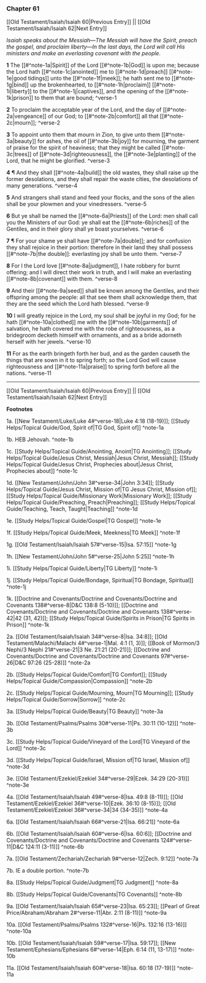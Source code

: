 ### Chapter 61

[[Old Testament/Isaiah/Isaiah 60|Previous Entry]]  ||  [[Old Testament/Isaiah/Isaiah 62|Next Entry]]

*Isaiah speaks about the Messiah—The Messiah will have the Spirit, preach the gospel, and proclaim liberty—In the last days, the Lord will call His ministers and make an everlasting covenant with the people.*

**1**  The [[#^note-1a|Spirit]] of the Lord [[#^note-1b|God]] is upon me; because the Lord hath [[#^note-1c|anointed]] me to [[#^note-1d|preach]] [[#^note-1e|good tidings]] unto the [[#^note-1f|meek]]; he hath sent me to [[#^note-1g|bind]] up the brokenhearted, to [[#^note-1h|proclaim]] [[#^note-1i|liberty]] to the [[#^note-1j|captives]], and the opening of the [[#^note-1k|prison]] to them that are bound; ^verse-1

**2**  To proclaim the acceptable year of the Lord, and the day of [[#^note-2a|vengeance]] of our God; to [[#^note-2b|comfort]] all that [[#^note-2c|mourn]]; ^verse-2

**3**  To appoint unto them that mourn in Zion, to give unto them [[#^note-3a|beauty]] for ashes, the oil of [[#^note-3b|joy]] for mourning, the garment of praise for the spirit of heaviness; that they might be called [[#^note-3c|trees]] of [[#^note-3d|righteousness]], the [[#^note-3e|planting]] of the Lord, that he might be glorified. ^verse-3

**4**  ¶ And they shall [[#^note-4a|build]] the old wastes, they shall raise up the former desolations, and they shall repair the waste cities, the desolations of many generations. ^verse-4

**5**  And strangers shall stand and feed your flocks, and the sons of the alien shall be your plowmen and your vinedressers. ^verse-5

**6**  But ye shall be named the [[#^note-6a|Priests]] of the Lord: men shall call you the Ministers of our God: ye shall eat the [[#^note-6b|riches]] of the Gentiles, and in their glory shall ye boast yourselves. ^verse-6

**7**  ¶ For your shame ye shall have [[#^note-7a|double]]; and for confusion they shall rejoice in their portion: therefore in their land they shall possess [[#^note-7b|the double]]: everlasting joy shall be unto them. ^verse-7

**8**  For I the Lord love [[#^note-8a|judgment]], I hate robbery for burnt offering; and I will direct their work in truth, and I will make an everlasting [[#^note-8b|covenant]] with them. ^verse-8

**9**  And their [[#^note-9a|seed]] shall be known among the Gentiles, and their offspring among the people: all that see them shall acknowledge them, that they are the seed which the Lord hath blessed. ^verse-9

**10**  I will greatly rejoice in the Lord, my soul shall be joyful in my God; for he hath [[#^note-10a|clothed]] me with the [[#^note-10b|garments]] of salvation, he hath covered me with the robe of righteousness, as a bridegroom decketh himself with ornaments, and as a bride adorneth herself with her jewels. ^verse-10

**11**  For as the earth bringeth forth her bud, and as the garden causeth the things that are sown in it to spring forth; so the Lord God will cause righteousness and [[#^note-11a|praise]] to spring forth before all the nations. ^verse-11


---
[[Old Testament/Isaiah/Isaiah 60|Previous Entry]]  ||  [[Old Testament/Isaiah/Isaiah 62|Next Entry]]


**Footnotes**


1a. [[New Testament/Luke/Luke 4#^verse-18|Luke 4:18 (18-19)]]; [[Study Helps/Topical Guide/God, Spirit of|TG God, Spirit of]] ^note-1a

1b. HEB Jehovah. ^note-1b

1c. [[Study Helps/Topical Guide/Anointing, Anoint|TG Anointing]]; [[Study Helps/Topical Guide/Jesus Christ, Messiah|Jesus Christ, Messiah]]; [[Study Helps/Topical Guide/Jesus Christ, Prophecies about|Jesus Christ, Prophecies about]] ^note-1c

1d. [[New Testament/John/John 3#^verse-34|John 3:34]]; [[Study Helps/Topical Guide/Jesus Christ, Mission of|TG Jesus Christ, Mission of]]; [[Study Helps/Topical Guide/Missionary Work|Missionary Work]]; [[Study Helps/Topical Guide/Preaching, Preach|Preaching]]; [[Study Helps/Topical Guide/Teaching, Teach, Taught|Teaching]] ^note-1d

1e. [[Study Helps/Topical Guide/Gospel|TG Gospel]] ^note-1e

1f. [[Study Helps/Topical Guide/Meek, Meekness|TG Meek]] ^note-1f

1g. [[Old Testament/Isaiah/Isaiah 57#^verse-15|Isa. 57:15]] ^note-1g

1h. [[New Testament/John/John 5#^verse-25|John 5:25]] ^note-1h

1i. [[Study Helps/Topical Guide/Liberty|TG Liberty]] ^note-1i

1j. [[Study Helps/Topical Guide/Bondage, Spiritual|TG Bondage, Spiritual]] ^note-1j

1k. [[Doctrine and Covenants/Doctrine and Covenants/Doctrine and Covenants 138#^verse-8|D&C 138:8 (5-10)]]; [[Doctrine and Covenants/Doctrine and Covenants/Doctrine and Covenants 138#^verse-42|42 (31, 42)]]; [[Study Helps/Topical Guide/Spirits in Prison|TG Spirits in Prison]] ^note-1k

2a. [[Old Testament/Isaiah/Isaiah 34#^verse-8|Isa. 34:8]]; [[Old Testament/Malachi/Malachi 4#^verse-1|Mal. 4:1 (1, 3)]]; [[Book of Mormon/3 Nephi/3 Nephi 21#^verse-21|3 Ne. 21:21 (20-21)]]; [[Doctrine and Covenants/Doctrine and Covenants/Doctrine and Covenants 97#^verse-26|D&C 97:26 (25-28)]] ^note-2a

2b. [[Study Helps/Topical Guide/Comfort|TG Comfort]]; [[Study Helps/Topical Guide/Compassion|Compassion]] ^note-2b

2c. [[Study Helps/Topical Guide/Mourning, Mourn|TG Mourning]]; [[Study Helps/Topical Guide/Sorrow|Sorrow]] ^note-2c

3a. [[Study Helps/Topical Guide/Beauty|TG Beauty]] ^note-3a

3b. [[Old Testament/Psalms/Psalms 30#^verse-11|Ps. 30:11 (10-12)]] ^note-3b

3c. [[Study Helps/Topical Guide/Vineyard of the Lord|TG Vineyard of the Lord]] ^note-3c

3d. [[Study Helps/Topical Guide/Israel, Mission of|TG Israel, Mission of]] ^note-3d

3e. [[Old Testament/Ezekiel/Ezekiel 34#^verse-29|Ezek. 34:29 (20-31)]] ^note-3e

4a. [[Old Testament/Isaiah/Isaiah 49#^verse-8|Isa. 49:8 (8-11)]]; [[Old Testament/Ezekiel/Ezekiel 36#^verse-10|Ezek. 36:10 (8-15)]]; [[Old Testament/Ezekiel/Ezekiel 36#^verse-34|34 (34-35)]] ^note-4a

6a. [[Old Testament/Isaiah/Isaiah 66#^verse-21|Isa. 66:21]] ^note-6a

6b. [[Old Testament/Isaiah/Isaiah 60#^verse-6|Isa. 60:6]]; [[Doctrine and Covenants/Doctrine and Covenants/Doctrine and Covenants 124#^verse-11|D&C 124:11 (3-11)]] ^note-6b

7a. [[Old Testament/Zechariah/Zechariah 9#^verse-12|Zech. 9:12]] ^note-7a

7b. IE a double portion. ^note-7b

8a. [[Study Helps/Topical Guide/Judgment|TG Judgment]] ^note-8a

8b. [[Study Helps/Topical Guide/Covenants|TG Covenants]] ^note-8b

9a. [[Old Testament/Isaiah/Isaiah 65#^verse-23|Isa. 65:23]]; [[Pearl of Great Price/Abraham/Abraham 2#^verse-11|Abr. 2:11 (8-11)]] ^note-9a

10a. [[Old Testament/Psalms/Psalms 132#^verse-16|Ps. 132:16 (13-16)]] ^note-10a

10b. [[Old Testament/Isaiah/Isaiah 59#^verse-17|Isa. 59:17]]; [[New Testament/Ephesians/Ephesians 6#^verse-14|Eph. 6:14 (11, 13-17)]] ^note-10b

11a. [[Old Testament/Isaiah/Isaiah 60#^verse-18|Isa. 60:18 (17-19)]] ^note-11a